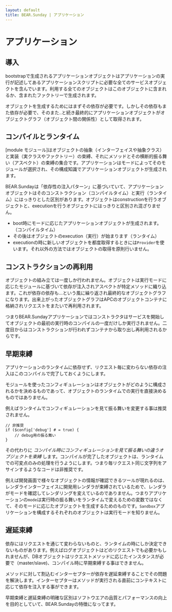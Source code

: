 ```yaml
---
layout: default
title: BEAR.Sunday | アプリケーション
---
```

# アプリケーション
## 導入 

bootstrapで生成されるアプリケーションオブジェクトはアプリケーションの実行が記述してあるアプリケーションスクリプトに必要な全てのサービスオブジェクトを含んでいます。利用する全てのオブジェクトはこのオブジェクトに含まれるか、含まれたファクトリーで生成されます。

オブジェクトを生成するためにはまずその依存が必要です。しかしその依存もまた依存が必要で、そのまた..と続き最終的にアプリケーションオブジェクトがオブジェクトグラフ（オブジェクト間の関係性）として取得されます。

## コンパイルとランタイム　

[module モジュール]はオブジェクトの抽象（インターフェイスや抽象クラス）と実装（実クラスやファクトリー）の束縛、それにメソッドとその横断的振る舞い（アスペクト）の束縛の集合です。アプリケーションはモードによってそのモジュールが選択され、その構成知識でアプリケーションオブジェクトが生成されます。

BEAR.Sundayは「依存性の注入パターン」に基づいていて、アプリケーションオブジェクトはそのコンストラクション（コンパイルタイム）と実行（ランタイム）にはっきりとした区別があります。オブジェクトはconstructionを行うオブジェクトと、executionを行うオブジェクトにはっきりと区別され混ざりません。

 * boot時にモードに応じたアプリケーションオブジェクトが生成されます。（コンパイルタイム）
 * その後はオブジェクトのexecution（実行）が始まります（ランタイム）
 * executionの時に新しいオブジェクトを都度取得するときには`Provider`を使います。それ以外の方法ではオブジェクトの取得を原則行いません。

## コンストラクションの再利用 

オブジェクトの組み立ては一度しか行われません。オブジェクトは実行モードに応じたモジュールに基づいて依存が注入されアスペクトが特定メソッドに織り込ます。これが依存の依存も…という風に繰り返され最終的なオブジェクトグラフになります。出来上がったオブジェクトグラフはAPCのオブジェクトコンテナに格納されリクエストをまたいで再利用されます。

つまりBEAR.Sundayアプリケーションではコンストラクタはサービスを開始してオブジェクトの最初の実行時のコンパイルの一度だけしか実行されません。二度目からはコンストラクションが行われずコンテナから取り出し再利用されるからです。

## 早期束縛 

アプリケーションのランタイムに依存せず、リクエスト毎に変わらない依存の注入はこのコンパイルで完了しておくようにします。

モジュールを使ったコンフィギュレーションはオブジェクトがどのように構成されるかを決めるものであって、オブジェクトのランタイムでの実行を直接決めるものではありません。

例えばランタイムでコンフィギュレーションを見て振る舞いを変更する事は推奨されません。

    // 非推奨
    if ($config['debug'] # = true) {
        // debug用の振る舞い
    }


その代わりに *コンパイル時にコンフィギュレーションを見て振る舞いの違うオブジェクトを束縛* します。コンパイルが完了したオブジェクトは、ランタイムでの可変点のみの処理を行うようにします。つまり毎リクエスト同じ文字列をアサインするようなコードは非推奨です。

例えば開発画面で様々なオブジェクトの情報が確認できるツールが現れるのは、レンダラインターフェイスに開発用レンダラが束縛されているためで、レンダラがモードを確認してレンダリングを変えているのでありません。つまりアプリケーションの`mode`は実行時の振る舞いをランタイムで変えるための変数ではなくて、そのモードに応じたオブジェクトを生成するためのものです。`Sandbox`アプリケーションを構成するそれぞれのオブジェクトは実行モードを知りません。

## 遅延束縛 

依存にはリクエストを通じて変わらないものと、ランタイムの時にしか決定できないものがあります。例えばログオブジェクトはどのリクエストでも必要かもしれませんが、DBオブジェクトはリクエストメソッドに応じたインスタンスが必要で（master/slave)、コンパイル時に早期束縛する事はできません。

メソッドに対して割込むインターセプターが依存を遅延束縛することでその問題を解決します。インターセプターはメソッドが実行される直前にコンテキストに応じて依存を注入する事ができます。

早期束縛と遅延束縛の明確な区別はソフトウエアの品質とパフォーマンスの向上を目的としていて、BEAR.Sundayの特徴になってます。